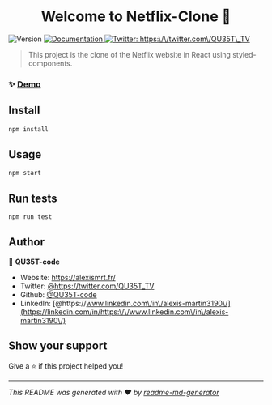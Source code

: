 <h1 align="center">Welcome to Netflix-Clone 👋</h1>
<p>
  <img alt="Version" src="https://img.shields.io/badge/version-0.1.0-blue.svg?cacheSeconds=2592000" />
  <a href="https://github.com/QU35T-org/Netflix-Clone/wiki" target="_blank">
    <img alt="Documentation" src="https://img.shields.io/badge/documentation-yes-brightgreen.svg" />
  </a>
  <a href="https://twitter.com/https:\/\/twitter.com\/QU35T\_TV" target="_blank">
    <img alt="Twitter: https:\/\/twitter.com\/QU35T\_TV" src="https://img.shields.io/twitter/follow/QU35T_TV?style=social" />
  </a>
</p>

> This project is the clone of the Netflix website in React using styled-components.

### ✨ [Demo](http://127.0.0.1:3000)

## Install

```sh
npm install
```

## Usage

```sh
npm start
```

## Run tests

```sh
npm run test
```

## Author

👤 **QU35T-code**

* Website: https://alexismrt.fr/
* Twitter: [@https:\/\/twitter.com\/QU35T\_TV](https://twitter.com/https:\/\/twitter.com\/QU35T\_TV)
* Github: [@QU35T-code](https://github.com/QU35T-code)
* LinkedIn: [@https:\/\/www.linkedin.com\/in\/alexis-martin3190\/](https://linkedin.com/in/https:\/\/www.linkedin.com\/in\/alexis-martin3190\/)

## Show your support

Give a ⭐️ if this project helped you!

***
_This README was generated with ❤️ by [readme-md-generator](https://github.com/kefranabg/readme-md-generator)_